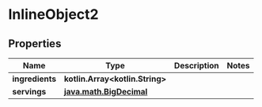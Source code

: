 
# InlineObject2

## Properties
Name | Type | Description | Notes
------------ | ------------- | ------------- | -------------
**ingredients** | **kotlin.Array&lt;kotlin.String&gt;** |  | 
**servings** | [**java.math.BigDecimal**](java.math.BigDecimal.md) |  | 




